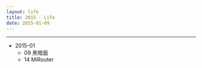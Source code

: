 ```yaml
---
layout: life
title: 2015 - Life
date: 2015-01-09
---
```


-----------------------------------

* 2015-01
  * 09 黑暗面
  * 14 MiRouter
